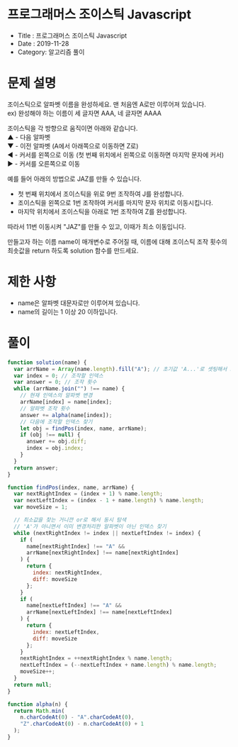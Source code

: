 # 프로그래머스 조이스틱 Javascript

- Title : 프로그래머스 조이스틱 Javascript
- Date : 2019-11-28
- Category: 알고리즘 풀이

# 문제 설명

조이스틱으로 알파벳 이름을 완성하세요. 맨 처음엔 A로만 이루어져 있습니다.  
ex) 완성해야 하는 이름이 세 글자면 AAA, 네 글자면 AAAA

조이스틱을 각 방향으로 움직이면 아래와 같습니다.  
▲ - 다음 알파벳  
▼ - 이전 알파벳 (A에서 아래쪽으로 이동하면 Z로)  
◀ - 커서를 왼쪽으로 이동 (첫 번째 위치에서 왼쪽으로 이동하면 마지막 문자에 커서)  
▶ - 커서를 오른쪽으로 이동

예를 들어 아래의 방법으로 JAZ를 만들 수 있습니다.

- 첫 번째 위치에서 조이스틱을 위로 9번 조작하여 J를 완성합니다.
- 조이스틱을 왼쪽으로 1번 조작하여 커서를 마지막 문자 위치로 이동시킵니다.
- 마지막 위치에서 조이스틱을 아래로 1번 조작하여 Z를 완성합니다.

따라서 11번 이동시켜 "JAZ"를 만들 수 있고, 이때가 최소 이동입니다.

만들고자 하는 이름 name이 매개변수로 주어질 때, 이름에 대해 조이스틱 조작 횟수의 최솟값을 return 하도록 solution 함수를 만드세요.

# 제한 사항

- name은 알파벳 대문자로만 이루어져 있습니다.
- name의 길이는 1 이상 20 이하입니다.

# 풀이

```javascript
function solution(name) {
  var arrName = Array(name.length).fill("A"); // 초기값 'A...'로 셋팅해서 name과 같을 때까지 반복 돌림
  var index = 0; // 조작할 인덱스
  var answer = 0; // 조작 횟수
  while (arrName.join("") !== name) {
    // 현재 인덱스의 알파벳 변경
    arrName[index] = name[index];
    // 알파벳 조작 횟수
    answer += alpha(name[index]);
    // 다음에 조작할 인덱스 찾기
    let obj = findPos(index, name, arrName);
    if (obj !== null) {
      answer += obj.diff;
      index = obj.index;
    }
  }
  return answer;
}

function findPos(index, name, arrName) {
  var nextRightIndex = (index + 1) % name.length;
  var nextLeftIndex = (index - 1 + name.length) % name.length;
  var moveSize = 1;

  // 최소값을 찾는 거니깐 or로 해서 동시 탐색
  // 'A'가 아니면서 이미 변경처리한 알파벳이 아닌 인덱스 찾기
  while (nextRightIndex != index || nextLeftIndex != index) {
    if (
      name[nextRightIndex] !== "A" &&
      arrName[nextRightIndex] !== name[nextRightIndex]
    ) {
      return {
        index: nextRightIndex,
        diff: moveSize
      };
    }
    if (
      name[nextLeftIndex] !== "A" &&
      arrName[nextLeftIndex] !== name[nextLeftIndex]
    ) {
      return {
        index: nextLeftIndex,
        diff: moveSize
      };
    }
    nextRightIndex = ++nextRightIndex % name.length;
    nextLeftIndex = (--nextLeftIndex + name.length) % name.length;
    moveSize++;
  }
  return null;
}

function alpha(n) {
  return Math.min(
    n.charCodeAt(0) - "A".charCodeAt(0),
    "Z".charCodeAt(0) - n.charCodeAt(0) + 1
  );
}
```
